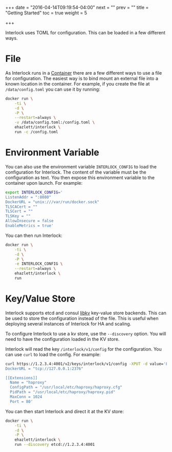 +++
date = "2016-04-14T09:19:54-04:00"
next = ""
prev = ""
title = "Getting Started"
toc = true
weight = 5

+++

Interlock uses TOML for configuration.  This can be loaded in a few different
ways.

# File
As Interlock runs in a [Container](https://www.docker.com) there are a few
different ways to use a file for configuration.  The easiest way is to bind
mount an external file into a known location in the container.  For example,
if you create the file at `/data/config.toml` you can use it by running:

```bash
docker run \
    -ti \
    -d \
    -P \
    --restart=always \
    -v /data/config.toml:/config.toml \
    ehazlett/interlock \
    run -c /config.toml
```

# Environment Variable
You can also use the environment variable `INTERLOCK_CONFIG` to load the
configuration for Interlock.  The content of the variable must be the 
configuration as text.  You then expose this environment variable to the 
container upon launch.  For example:

```bash
export INTERLOCK_CONFIG='
ListenAddr = ":8080"
DockerURL = "unix:///var/run/docker.sock"
TLSCACert = ""
TLSCert = ""
TLSKey = ""
AllowInsecure = false
EnableMetrics = true'
```

You can then run Interlock:

```bash
docker run \
    -ti \
    -d \
    -P \
    -e INTERLOCK_CONFIG \
    --restart=always \
    ehazlett/interlock \
    run
```

# Key/Value Store
Interlock supports etcd and consul [libkv](https://github.com/docker/libkv)
key-value store backends.  This can be used to store the configuration instead
of the file.  This is useful when deploying several instances of Interlock
for HA and scaling.

To configure Interlock to use a kv store, use the `--discovery` option.  You
will need to have the configuration loaded in the KV store.

Interlock will read the key `/interlock/v1/config` for the configuration.  You
can use `curl` to load the config.  For example:

```bash
curl https://1.2.3.4:4001/v2/keys/interlock/v1/config -XPUT -d value='ListenAddr = ":8080"
DockerURL = "tcp://127.0.0.1:2376"

[[Extensions]]
  Name = "haproxy"
  ConfigPath = "/usr/local/etc/haproxy/haproxy.cfg"
  PidPath = "/usr/local/etc/haproxy/haproxy.pid"
  MaxConn = 1024
  Port = 80'
  ```

You can then start Interlock and direct it at the KV store:

```bash
docker run \
    -ti \
    -d \
    -P \
    ehazlett/interlock \
    run --discovery etcd://1.2.3.4:4001
```
